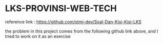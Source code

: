 # LKS-PROVINSI-WEB-TECH

reference link : https://github.com/stmj-dev/Soal-Dan-Kisi-Kisi-LKS

the problem in this project comes from the following github link above, and I tried to work on it as an exercise

